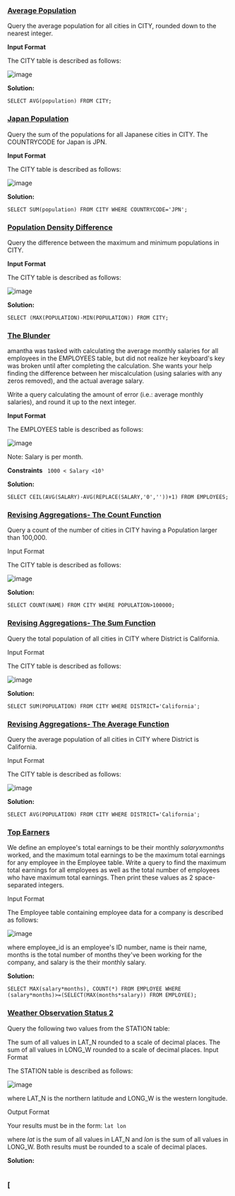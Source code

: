 ### [Average Population](https://www.hackerrank.com/challenges/average-population/problem)
Query the average population for all cities in CITY, rounded down to the nearest integer.

**Input Format**

The CITY table is described as follows:

![image](https://user-images.githubusercontent.com/104347305/235843758-526699f1-d973-464a-a3f4-76044ed85c41.png)

**Solution:**
```MySQL
SELECT AVG(population) FROM CITY;
```

### [Japan Population](https://www.hackerrank.com/challenges/japan-population/problem)
Query the sum of the populations for all Japanese cities in CITY. The COUNTRYCODE for Japan is JPN.

**Input Format**

The CITY table is described as follows:

![image](https://user-images.githubusercontent.com/104347305/235844209-ba4f4cef-40d0-445c-bfea-315d8cd439cb.png)

**Solution:**
```MySQL
SELECT SUM(population) FROM CITY WHERE COUNTRYCODE='JPN';
```

### [Population Density Difference](https://www.hackerrank.com/challenges/population-density-difference/problem)

Query the difference between the maximum and minimum populations in CITY.

**Input Format**

The CITY table is described as follows:

![image](https://user-images.githubusercontent.com/104347305/235844936-6db853d5-858d-44cb-9794-c7869c5b04b3.png)

**Solution:**
```MySQL
SELECT (MAX(POPULATION)-MIN(POPULATION)) FROM CITY;
```

### [The Blunder](www.hackerrank.com/challenges/the-blunder/problem)
amantha was tasked with calculating the average monthly salaries for all employees in the EMPLOYEES table, but did not realize her keyboard's  key was broken until after completing the calculation. She wants your help finding the difference between her miscalculation (using salaries with any zeros removed), and the actual average salary.

Write a query calculating the amount of error (i.e.:  average monthly salaries), and round it up to the next integer.

**Input Format**

The EMPLOYEES table is described as follows:

![image](https://user-images.githubusercontent.com/104347305/235845469-c419777b-7dbb-45ee-b90d-2b67401e72d8.png)

Note: Salary is per month.

**Constraints**
```  1000 < Salary <10⁵  ```

**Solution:**
```MySQL
SELECT CEIL(AVG(SALARY)-AVG(REPLACE(SALARY,'0',''))+1) FROM EMPLOYEES;
```

### [Revising Aggregations- The Count Function](www.hackerrank.com/challenges/revising-aggregations-the-count-function/problem)
Query a count of the number of cities in CITY having a Population larger than 100,000.

Input Format

The CITY table is described as follows:

![image](https://user-images.githubusercontent.com/104347305/235898195-5d748aa6-73d7-49e8-8796-bbd0f4a86c5c.png)

**Solution:**
```MySQL
SELECT COUNT(NAME) FROM CITY WHERE POPULATION>100000;
```

### [Revising Aggregations- The Sum Function](www.hackerrank.com/challenges/revising-aggregations-the-sum-function/problem)
Query the total population of all cities in CITY where District is California.

Input Format

The CITY table is described as follows:

![image](https://user-images.githubusercontent.com/104347305/235898921-91705a94-c2af-4b1b-b101-b35f0cec6236.png)

**Solution:**
```MySQL
SELECT SUM(POPULATION) FROM CITY WHERE DISTRICT='California';
```

### [Revising Aggregations- The Average Function](www.hackerrank.com/challenges/revising-aggregations-the-average-function/problem)
Query the average population of all cities in CITY where District is California.

Input Format

The CITY table is described as follows:

![image](https://user-images.githubusercontent.com/104347305/235899277-dad1caa2-e30b-447f-86ce-f3b33475d04d.png)

**Solution:**
```MySQL
SELECT AVG(POPULATION) FROM CITY WHERE DISTRICT='California';
```

### [Top Earners](www.hackerrank.com/challenges/earnings-of-employees/problem)
We define an employee's total earnings to be their monthly *salary*x*months* worked, and the maximum total earnings to be the maximum total earnings for any employee in the Employee table. Write a query to find the maximum total earnings for all employees as well as the total number of employees who have maximum total earnings. Then print these values as 2 space-separated integers.

Input Format

The Employee table containing employee data for a company is described as follows:

![image](https://user-images.githubusercontent.com/104347305/235899867-da197edf-71e8-4ecc-9117-6c27f0e1599b.png)

where employee_id is an employee's ID number, name is their name, months is the total number of months they've been working for the company, and salary is the their monthly salary.

**Solution:**
```MySQL
SELECT MAX(salary*months), COUNT(*) FROM EMPLOYEE WHERE (salary*months)>=(SELECT(MAX(months*salary)) FROM EMPLOYEE);
```

### [Weather Observation Status 2](www.hackerrank.com/challenges/weather-observation-station-2/problem)
Query the following two values from the STATION table:

The sum of all values in LAT_N rounded to a scale of  decimal places.
The sum of all values in LONG_W rounded to a scale of  decimal places.
Input Format

The STATION table is described as follows:

![image](https://user-images.githubusercontent.com/104347305/235901946-e81168db-22a9-42e3-84a4-d72338ef141f.png)

where LAT_N is the northern latitude and LONG_W is the western longitude.

Output Format

Your results must be in the form:
``` lat lon ```

where *lat* is the sum of all values in LAT_N and *lon* is the sum of all values in LONG_W. Both results must be rounded to a scale of  decimal places.

**Solution:**
```MySQL
```

### [



